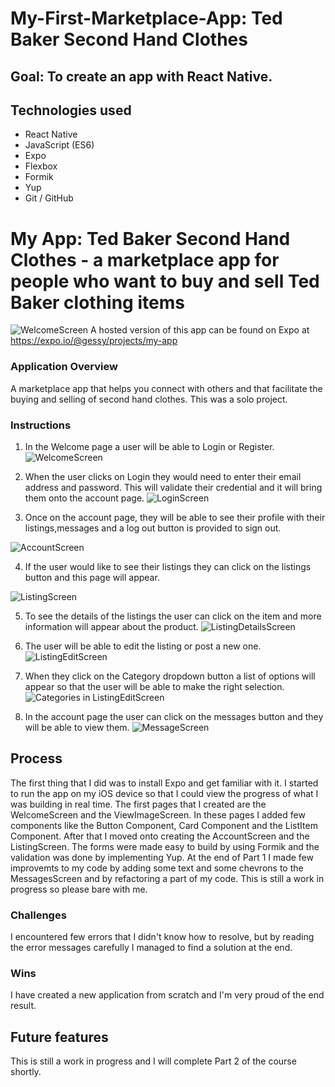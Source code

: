 # My-First-Marketplace-App: Ted Baker Second Hand Clothes

## Goal: To create an app with React Native.

## Technologies used

* React Native
* JavaScript (ES6) 
* Expo
* Flexbox
* Formik
* Yup
* Git / GitHub

# My App: Ted Baker Second Hand Clothes - a marketplace app for people who want to buy and sell Ted Baker clothing items
![WelcomeScreen](https://user-images.githubusercontent.com/42389173/101990202-7a0aeb00-3c9d-11eb-80fc-24da4b359a25.jpeg)
A hosted version of this app can be found on Expo at https://expo.io/@gessy/projects/my-app

### Application Overview

A marketplace app that helps you connect with others and that facilitate the buying and selling of second hand clothes. This was a solo project.

### Instructions

1. In the Welcome page a user will be able to Login or Register.
![WelcomeScreen](https://user-images.githubusercontent.com/42389173/101990202-7a0aeb00-3c9d-11eb-80fc-24da4b359a25.jpeg)

2. When the user clicks on Login they would need to enter their email address and password. This will validate their credential and it will bring them onto the account page.
![LoginScreen](https://user-images.githubusercontent.com/42389173/101990661-f272ab80-3c9f-11eb-8db1-737d420283bd.jpeg)

3. Once on the account page, they will be able to see their profile with their listings,messages and a log out button is provided to sign out.

![AccountScreen](https://user-images.githubusercontent.com/42389173/101990442-f7832b00-3c9e-11eb-9f85-4e9e1724ad43.jpeg)

4. If the user would like to see their listings they can click on the listings button and this page will appear.

![ListingScreen](https://user-images.githubusercontent.com/42389173/101990781-4e3d3480-3ca0-11eb-90db-feb9c3b8240e.jpeg)

5. To see the details of the listings the user can click on the item and more information will appear about the product.
![ListingDetailsScreen](https://user-images.githubusercontent.com/42389173/101990875-e9cea500-3ca0-11eb-9d03-2f47c17a892d.jpeg)

6. The user will be able to edit the listing or post a new one. 
![ListingEditScreen](https://user-images.githubusercontent.com/42389173/101990989-9446c800-3ca1-11eb-8248-5055d5e4f4e9.jpeg)

7. When they click on the Category dropdown button a list of options will appear so that the user will be able to make the right selection.
![Categories in ListingEditScreen](https://user-images.githubusercontent.com/42389173/101990993-9f015d00-3ca1-11eb-97e1-9b8d93ac41d4.jpeg)

8. In the account page the user can click on the messages button and they will be able to view them.
![MessageScreen](https://user-images.githubusercontent.com/42389173/101990998-a88ac500-3ca1-11eb-9032-ebc0dfd54a0e.jpeg)

## Process
The first thing that I did was to install Expo and get familiar with it. I started to run the app on my iOS device so that I could view the progress of what I was building in real time. The first pages that I created are the WelcomeScreen and the ViewImageScreen. In these pages I added few components like the Button Component, Card Component and the ListItem Component. After that I moved onto creating the AccountScreen and the ListingScreen. The forms were made easy to build by using Formik and the validation was done by implementing Yup. At the end of Part 1 I made few improvemts to my code by adding some text and some chevrons to the MessagesScreen and by refactoring a part of my code. This is still a work in progress so please bare with me.


### Challenges

I encountered few errors that I didn't know how to resolve, but by reading the error messages carefully I managed to find a solution at the end.

### Wins

I have created a new application from scratch and I'm very proud of the end result. 

## Future features

This is still a work in progress and I will complete Part 2 of the course shortly.
